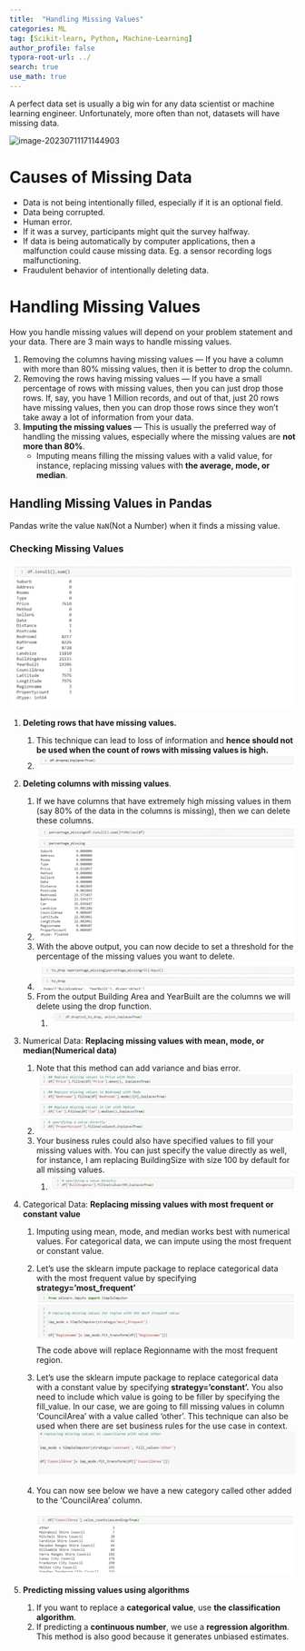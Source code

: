 ```yaml
---
title:  "Handling Missing Values"
categories: ML
tag: [Scikit-learn, Python, Machine-Learning]
author_profile: false
typora-root-url: ../
search: true
use_math: true
---
```




A perfect data set is usually a big win for any data scientist or machine learning engineer. Unfortunately, more often than not, datasets will have missing data.

![image-20230711171144903](/images/2023-07-11-Missing_Values/image-20230711171144903.png)

# Causes of Missing Data

- Data is not being intentionally filled, especially if it is an optional field.
- Data being corrupted.
- Human error.
- If it was a survey, participants might quit the survey halfway.
- If data is being automatically by computer applications, then a malfunction could cause missing data. Eg. a sensor recording logs malfunctioning.
- Fraudulent behavior of intentionally deleting data.

# Handling Missing Values

How you handle missing values will depend on your problem statement and your data. There are 3 main ways to handle missing values.

1. Removing the columns having missing values — If you have a column with more than 80% missing values, then it is better to drop the column.
2. Removing the rows having missing values — If you have a small percentage of rows with missing values, then you can just drop those rows. If, say, you have 1 Million records, and out of that, just 20 rows have missing values, then you can drop those rows since they won’t take away a lot of information from your data.
3. **Imputing the missing values** — This is usually the preferred way of handling the missing values, especially where the missing values are **not more than 80%**. 
   - Imputing means filling the missing values with a valid value, for instance, replacing missing values with **the average, mode, or median**.

## Handling Missing Values in Pandas

Pandas write the value `NaN`(Not a Number) when it finds a missing value.

### Checking Missing Values

![image-20230711172100634](/images/2023-07-11-Missing_Values/image-20230711172100634.png)

1. **Deleting rows that have missing values.**
   1. This technique can lead to loss of information and **hence should not be used when the count of rows with missing values is high.**
   2. ![image-20230711172419492](/images/2023-07-11-Missing_Values/image-20230711172419492.png)

2. **Deleting columns with missing values**.
   1. If we have columns that have extremely high missing values in them (say 80% of the data in the columns is missing), then we can delete these columns.
   2. ![image-20230711172506927](/images/2023-07-11-Missing_Values/image-20230711172506927.png)
   3. With the above output, you can now decide to set a threshold for the percentage of the missing values you want to delete.
   4. ![image-20230711172552983](/images/2023-07-11-Missing_Values/image-20230711172552983.png)
   5. From the output Building Area and YearBuilt are the columns we will delete using the drop function.
      1. ![image-20230711172629422](/images/2023-07-11-Missing_Values/image-20230711172629422.png)

3. Numerical Data: **Replacing missing values with mean, mode, or median(Numerical data)** 

   1. Note that this method can add variance and bias error.
   2. ![image-20230711174115646](/images/2023-07-11-Missing_Values/image-20230711174115646.png)
   3. Your business rules could also have specified values to fill your missing values with. You can just specify the value directly as well, for instance, I am replacing BuildingSize with size 100 by default for all missing values.
      1. ![image-20230711174213633](/images/2023-07-11-Missing_Values/image-20230711174213633.png)

4. Categorical Data: **Replacing missing values with most frequent or constant value**

   1. Imputing using mean, mode, and median works best with numerical values. For categorical data, we can impute using the most frequent or constant value.

   2. Let’s use the sklearn impute package to replace categorical data with the most frequent value by specifying **strategy=’most_frequent’** ![image-20230711174357774](/images/2023-07-11-Missing_Values/image-20230711174357774.png) The code above will replace Regionname with the most frequent region.

   3. Let’s use the sklearn impute package to replace categorical data with a constant value by specifying **strategy=’constant’.** You also need to include which value is going to be filler by specifying the fill_value. In our case, we are going to fill missing values in column ‘CouncilArea’ with a value called ‘other’. This technique can also be used when there are set business rules for the use case in context. ![image-20230711174543956](/images/2023-07-11-Missing_Values/image-20230711174543956.png)

   4. You can now see below we have a new category called other added to the ‘CouncilArea’ column.

      ![image-20230711174700702](/images/2023-07-11-Missing_Values/image-20230711174700702.png)

5. **Predicting missing values using algorithms**
   1. If you want to replace a **categorical value**, use **the classification algorithm**.
   2. If predicting a **continuous number**, we use a **regression algorithm**. This method is also good because it generates unbiased estimates.





